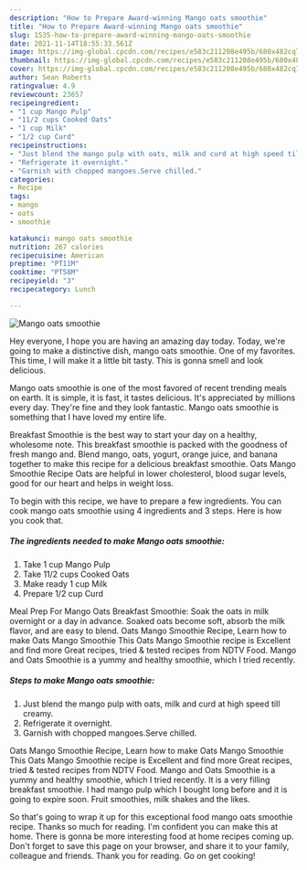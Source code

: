 ```yaml
---
description: "How to Prepare Award-winning Mango oats smoothie"
title: "How to Prepare Award-winning Mango oats smoothie"
slug: 1535-how-to-prepare-award-winning-mango-oats-smoothie
date: 2021-11-14T18:55:33.561Z
image: https://img-global.cpcdn.com/recipes/e583c211208e495b/680x482cq70/mango-oats-smoothie-recipe-main-photo.jpg
thumbnail: https://img-global.cpcdn.com/recipes/e583c211208e495b/680x482cq70/mango-oats-smoothie-recipe-main-photo.jpg
cover: https://img-global.cpcdn.com/recipes/e583c211208e495b/680x482cq70/mango-oats-smoothie-recipe-main-photo.jpg
author: Sean Roberts
ratingvalue: 4.9
reviewcount: 23657
recipeingredient:
- "1 cup Mango Pulp"
- "11/2 cups Cooked Oats"
- "1 cup Milk"
- "1/2 cup Curd"
recipeinstructions:
- "Just blend the mango pulp with oats, milk and curd at high speed till creamy."
- "Refrigerate it overnight."
- "Garnish with chopped mangoes.Serve chilled."
categories:
- Recipe
tags:
- mango
- oats
- smoothie

katakunci: mango oats smoothie 
nutrition: 267 calories
recipecuisine: American
preptime: "PT11M"
cooktime: "PT58M"
recipeyield: "3"
recipecategory: Lunch

---
```



![Mango oats smoothie](https://img-global.cpcdn.com/recipes/e583c211208e495b/680x482cq70/mango-oats-smoothie-recipe-main-photo.jpg)

Hey everyone, I hope you are having an amazing day today. Today, we're going to make a distinctive dish, mango oats smoothie. One of my favorites. This time, I will make it a little bit tasty. This is gonna smell and look delicious.

Mango oats smoothie is one of the most favored of recent trending meals on earth. It is simple, it is fast, it tastes delicious. It's appreciated by millions every day. They're fine and they look fantastic. Mango oats smoothie is something that I have loved my entire life.

Breakfast Smoothie is the best way to start your day on a healthy, wholesome note. This breakfast smoothie is packed with the goodness of fresh mango and. Blend mango, oats, yogurt, orange juice, and banana together to make this recipe for a delicious breakfast smoothie. Oats Mango Smoothie Recipe Oats are helpful in lower cholesterol, blood sugar levels, good for our heart and helps in weight loss.


To begin with this recipe, we have to prepare a few ingredients. You can cook mango oats smoothie using 4 ingredients and 3 steps. Here is how you cook that.

<!--inarticleads1-->

##### The ingredients needed to make Mango oats smoothie:

1. Take 1 cup Mango Pulp
1. Take 11/2 cups Cooked Oats
1. Make ready 1 cup Milk
1. Prepare 1/2 cup Curd


Meal Prep For Mango Oats Breakfast Smoothie: Soak the oats in milk overnight or a day in advance. Soaked oats become soft, absorb the milk flavor, and are easy to blend. Oats Mango Smoothie Recipe, Learn how to make Oats Mango Smoothie This Oats Mango Smoothie recipe is Excellent and find more Great recipes, tried &amp; tested recipes from NDTV Food. Mango and Oats Smoothie is a yummy and healthy smoothie, which I tried recently. 

<!--inarticleads2-->

##### Steps to make Mango oats smoothie:

1. Just blend the mango pulp with oats, milk and curd at high speed till creamy.
1. Refrigerate it overnight.
1. Garnish with chopped mangoes.Serve chilled.


Oats Mango Smoothie Recipe, Learn how to make Oats Mango Smoothie This Oats Mango Smoothie recipe is Excellent and find more Great recipes, tried &amp; tested recipes from NDTV Food. Mango and Oats Smoothie is a yummy and healthy smoothie, which I tried recently. It is a very filling breakfast smoothie. I had mango pulp which I bought long before and it is going to expire soon. Fruit smoothies, milk shakes and the likes. 

So that's going to wrap it up for this exceptional food mango oats smoothie recipe. Thanks so much for reading. I'm confident you can make this at home. There is gonna be more interesting food at home recipes coming up. Don't forget to save this page on your browser, and share it to your family, colleague and friends. Thank you for reading. Go on get cooking!
